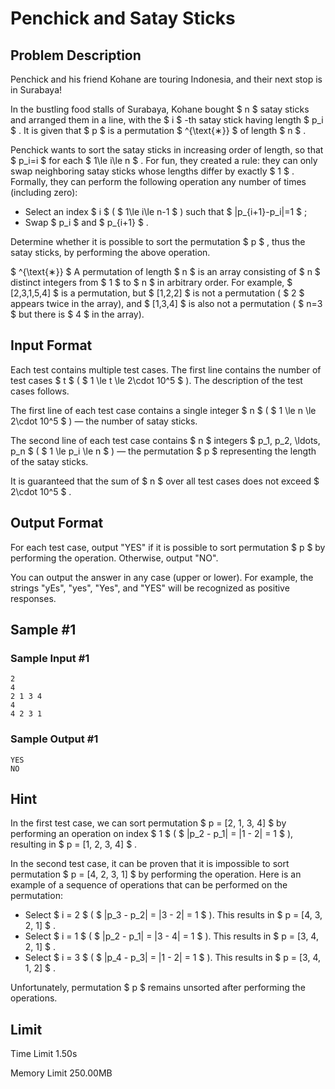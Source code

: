 # Penchick and Satay Sticks

## Problem Description

Penchick and his friend Kohane are touring Indonesia, and their next stop is in Surabaya!

In the bustling food stalls of Surabaya, Kohane bought $ n $ satay sticks and arranged them in a line, with the $ i $ -th satay stick having length $ p_i $ . It is given that $ p $ is a permutation $ ^{\text{∗}} $ of length $ n $ .

Penchick wants to sort the satay sticks in increasing order of length, so that $ p_i=i $ for each $ 1\le i\le n $ . For fun, they created a rule: they can only swap neighboring satay sticks whose lengths differ by exactly $ 1 $ . Formally, they can perform the following operation any number of times (including zero):

- Select an index $ i $ ( $ 1\le i\le n-1 $ ) such that $ |p_{i+1}-p_i|=1 $ ;
- Swap $ p_i $ and $ p_{i+1} $ .

Determine whether it is possible to sort the permutation $ p $ , thus the satay sticks, by performing the above operation.

 $ ^{\text{∗}} $ A permutation of length $ n $ is an array consisting of $ n $ distinct integers from $ 1 $ to $ n $ in arbitrary order. For example, $ [2,3,1,5,4] $ is a permutation, but $ [1,2,2] $ is not a permutation ( $ 2 $ appears twice in the array), and $ [1,3,4] $ is also not a permutation ( $ n=3 $ but there is $ 4 $ in the array).

## Input Format

Each test contains multiple test cases. The first line contains the number of test cases $ t $ ( $ 1 \le t \le 2\cdot 10^5 $ ). The description of the test cases follows.

The first line of each test case contains a single integer $ n $ ( $ 1 \le n \le 2\cdot 10^5 $ ) — the number of satay sticks.

The second line of each test case contains $ n $ integers $ p_1, p_2, \ldots, p_n $ ( $ 1 \le p_i \le n $ ) — the permutation $ p $ representing the length of the satay sticks.

It is guaranteed that the sum of $ n $ over all test cases does not exceed $ 2\cdot 10^5 $ .

## Output Format

For each test case, output "YES" if it is possible to sort permutation $ p $ by performing the operation. Otherwise, output "NO".

You can output the answer in any case (upper or lower). For example, the strings "yEs", "yes", "Yes", and "YES" will be recognized as positive responses.

## Sample #1

### Sample Input #1

```
2
4
2 1 3 4
4
4 2 3 1
```

### Sample Output #1

```
YES
NO
```

## Hint

In the first test case, we can sort permutation $ p = [2, 1, 3, 4] $ by performing an operation on index $ 1 $ ( $ |p_2 - p_1| = |1 - 2| = 1 $ ), resulting in $ p = [1, 2, 3, 4] $ .

In the second test case, it can be proven that it is impossible to sort permutation $ p = [4, 2, 3, 1] $ by performing the operation. Here is an example of a sequence of operations that can be performed on the permutation:

- Select $ i = 2 $ ( $ |p_3 - p_2| = |3 - 2| = 1 $ ). This results in $ p = [4, 3, 2, 1] $ .
- Select $ i = 1 $ ( $ |p_2 - p_1| = |3 - 4| = 1 $ ). This results in $ p = [3, 4, 2, 1] $ .
- Select $ i = 3 $ ( $ |p_4 - p_3| = |1 - 2| = 1 $ ). This results in $ p = [3, 4, 1, 2] $ .

Unfortunately, permutation $ p $ remains unsorted after performing the operations.

## Limit



Time Limit
1.50s

Memory Limit
250.00MB